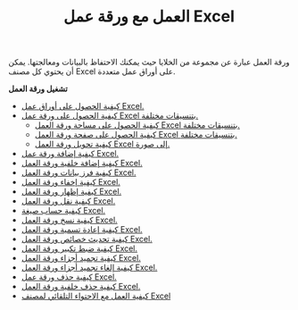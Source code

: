 ﻿---
title: العمل مع ورقة عمل Excel
second_title: Aspose.Cells Cloud Documen
linktitle: ورقة عمل
type: docs
url: /ar/worksheets/
aliases: [/working-with-worksheets/]
keywords: Working with worksheet on an Excel workbook
description: Aspose.Cells Cloud REST API دعم العمل مع ورقة العمل في مصنف Excel. يدعم SDK أنواع لغات التطوير. وهي تشمل Android وC# وGo وJava وNodeJS وPerl وPHP وPython وRuby وswift.
weight: 100
kwords: Excel، Office كلاود، ريست API، جدول بيانات، PDF، CSV، Json، Markdwon، العمل مع ورقة عمل Excel.
---
ورقة العمل عبارة عن مجموعة من الخلايا حيث يمكنك الاحتفاظ بالبيانات ومعالجتها. يمكن أن يحتوي كل مصنف Excel على أوراق عمل متعددة.

**تشغيل ورقة العمل**

- [كيفية الحصول على أوراق عمل Excel.](/cells/ar/worksheets/get-all/)
- [كيفية الحصول على ورقة عمل Excel بتنسيقات مختلفة.](/cells/ar/worksheets/get/) 
    - [كيفية الحصول على مساحة ورقة العمل Excel بتنسيقات مختلفة.](/cells/ar/worksheets/area-to-different-formats/)
    - [كيفية الحصول على صفحة ورقة العمل Excel بتنسيقات مختلفة.](/cells/ar/get-worksheet-for-page-index/) 
    - [كيفية تحويل ورقة العمل Excel إلى صورة.](/cells/ar/worksheets/to-image/)
- [كيفية إضافة ورقة عمل Excel.](/cells/ar/worksheets/add/)
- [كيفية إضافة خلفية ورقة العمل Excel.](/cells/ar/worksheets/background/add/) 
- [كيفية فرز بيانات ورقة العمل Excel.](/cells/ar/worksheets/sort-data/) 
- [كيفية إخفاء ورقة العمل Excel.](/cells/ar/worksheets/hide/)
- [كيفية إظهار ورقة العمل Excel.](/cells/ar/worksheets/unhide/)
- [كيفية نقل ورقة العمل Excel.](/cells/ar/worksheets/move/)
- [كيفية حساب صيغة Excel.](/cells/ar/worksheets/calculate-formula/)
- [كيفية نسخ ورقة العمل Excel.](/cells/ar/worksheets/copy/)
- [كيفية إعادة تسمية ورقة العمل Excel.](/cells/ar/worksheets/rename/)
- [كيفية تحديث خصائص ورقة العمل Excel.](/cells/ar/worksheets/update-properties/)
- [كيفية ضبط تكبير ورقة العمل Excel.](/cells/ar/worksheets/zoom/)
- [كيفية تجميد أجزاء ورقة العمل Excel.](/cells/ar/worksheets/freeze-panes/)
- [كيفية إلغاء تجميد أجزاء ورقة العمل Excel.](/cells/ar/worksheets/unfreeze-panes/)
- [كيفية حذف ورقة عمل Excel.](/cells/ar/worksheets/delete/)
- [كيفية حذف خلفية ورقة العمل Excel.](/cells/ar/worksheets/background/delete/)
- [ كيفية العمل مع الاحتواء التلقائي لمصنف Excel](/cells/ar/worksheets/autofit/)
